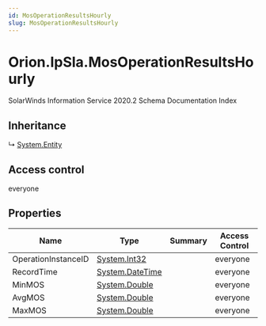 ```yaml
---
id: MosOperationResultsHourly
slug: MosOperationResultsHourly
---
```


# Orion.IpSla.MosOperationResultsHourly

SolarWinds Information Service 2020.2 Schema Documentation Index

## Inheritance

↳ [System.Entity](./../System/Entity)

## Access control

everyone

## Properties

| Name | Type | Summary | Access Control |
| ------ | ------ | ------ | ------ |
| OperationInstanceID | [System.Int32](https://docs.microsoft.com/en-us/dotnet/api/system.int32) |  | everyone |
| RecordTime | [System.DateTime](https://docs.microsoft.com/en-us/dotnet/api/system.datetime) |  | everyone |
| MinMOS | [System.Double](https://docs.microsoft.com/en-us/dotnet/api/system.double) |  | everyone |
| AvgMOS | [System.Double](https://docs.microsoft.com/en-us/dotnet/api/system.double) |  | everyone |
| MaxMOS | [System.Double](https://docs.microsoft.com/en-us/dotnet/api/system.double) |  | everyone |

